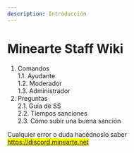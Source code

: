 ```yaml
---
description: Introducción
---
```


# Minearte Staff Wiki

1. Comandos\
   1.1. Ayudante\
   1.2. Moderador\
   1.3. Administrador
2. Preguntas\
   2.1. Guía de SS\
   2.2. Tiempos sanciones\
   2.3. Cómo subir una buena sanción

Cualquier error o duda hacédnoslo saber\
<mark style="color:blue;">https://discord.minearte.net</mark>
